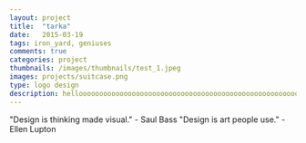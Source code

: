 ```yaml
---
layout: project
title:  "tarka"
date:   2015-03-19 
tags: iron_yard, geniuses
comments: true
categories: project
thumbnails: /images/thumbnails/test_1.jpeg
images: projects/suitcase.png
type: logo design
description: helloooooooooooooooooooooooooooooooooooooooooooooooooooooooooooooooooooooooooooooooooooooooooooooooo
---
```

"Design is thinking made visual." - Saul Bass
"Design is art people use." - Ellen Lupton

